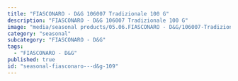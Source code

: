 ```yaml
---
title: "FIASCONARO - D&G 106007 Tradizionale 100 G"
description: "FIASCONARO - D&G 106007 Tradizionale 100 G"
image: "media/seasonal products/05.06.FIASCONARO - D&G/106007-Tradizionale-100-g.jpg"
category: "seasonal"
subcategory: "FIASCONARO - D&G"
tags:
  - "FIASCONARO - D&G"
published: true
id: "seasonal-fiasconaro---d&g-109"
---
```

